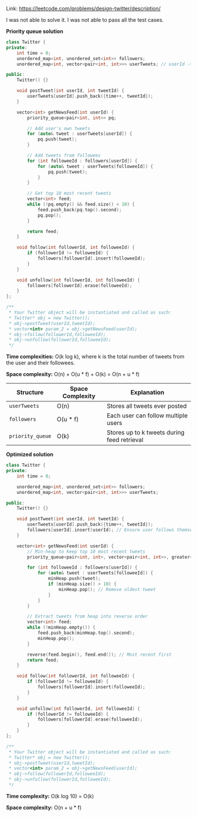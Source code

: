 Link: https://leetcode.com/problems/design-twitter/description/

I was not able to solve it. I was not able to pass all the test cases.

**Priority queue solution**

```cpp
class Twitter {
private:
    int time = 0;
    unordered_map<int, unordered_set<int>> followers;
    unordered_map<int, vector<pair<int, int>>> userTweets; // userId -> list of {timestamp, tweetId}

public:
    Twitter() {}

    void postTweet(int userId, int tweetId) {
        userTweets[userId].push_back({time++, tweetId});
    }

    vector<int> getNewsFeed(int userId) {
        priority_queue<pair<int, int>> pq;

        // Add user's own tweets
        for (auto& tweet : userTweets[userId]) {
            pq.push(tweet);
        }

        // Add tweets from followees
        for (int followeeId : followers[userId]) {
            for (auto& tweet : userTweets[followeeId]) {
                pq.push(tweet);
            }
        }

        // Get top 10 most recent tweets
        vector<int> feed;
        while (!pq.empty() && feed.size() < 10) {
            feed.push_back(pq.top().second);
            pq.pop();
        }

        return feed;
    }

    void follow(int followerId, int followeeId) {
        if (followerId != followeeId) {
            followers[followerId].insert(followeeId);
        }
    }

    void unfollow(int followerId, int followeeId) {
        followers[followerId].erase(followeeId);
    }
};

/**
 * Your Twitter object will be instantiated and called as such:
 * Twitter* obj = new Twitter();
 * obj->postTweet(userId,tweetId);
 * vector<int> param_2 = obj->getNewsFeed(userId);
 * obj->follow(followerId,followeeId);
 * obj->unfollow(followerId,followeeId);
 */
 ```

**Time complexities:** O(k log k), where k is the total number of tweets from the user and their followees.

**Space complexity:** O(n) + O(u * f) + O(k) = O(n + u * f)

| Structure        | Space Complexity | Explanation                          |
|------------------|------------------|--------------------------------------|
| `userTweets`     | O(n)             | Stores all tweets ever posted        |
| `followers`      | O(u * f)         | Each user can follow multiple users  |
| `priority_queue` | O(k)             | Stores up to k tweets during feed retrieval |


**Optimized solution**

```cpp
class Twitter {
private:
    int time = 0;

    unordered_map<int, unordered_set<int>> followers;
    unordered_map<int, vector<pair<int, int>>> userTweets;

public:
    Twitter() {}

    void postTweet(int userId, int tweetId) {
        userTweets[userId].push_back({time++, tweetId});
        followers[userId].insert(userId); // Ensure user follows themselves
    }

    vector<int> getNewsFeed(int userId) {
        // Min-heap to keep top 10 most recent tweets
        priority_queue<pair<int, int>, vector<pair<int, int>>, greater<>> minHeap;

        for (int followeeId : followers[userId]) {
            for (auto& tweet : userTweets[followeeId]) {
                minHeap.push(tweet);
                if (minHeap.size() > 10) {
                    minHeap.pop(); // Remove oldest tweet
                }
            }
        }

        // Extract tweets from heap into reverse order
        vector<int> feed;
        while (!minHeap.empty()) {
            feed.push_back(minHeap.top().second);
            minHeap.pop();
        }

        reverse(feed.begin(), feed.end()); // Most recent first
        return feed;
    }

    void follow(int followerId, int followeeId) {
        if (followerId != followeeId) {
            followers[followerId].insert(followeeId);
        }
    }

    void unfollow(int followerId, int followeeId) {
        if (followerId != followeeId) {
            followers[followerId].erase(followeeId);
        }
    }
};

/**
 * Your Twitter object will be instantiated and called as such:
 * Twitter* obj = new Twitter();
 * obj->postTweet(userId,tweetId);
 * vector<int> param_2 = obj->getNewsFeed(userId);
 * obj->follow(followerId,followeeId);
 * obj->unfollow(followerId,followeeId);
 */
 ```

**Time complexity:** O(k log 10) = O(k)

**Space complexity:** O(n + u * f)
